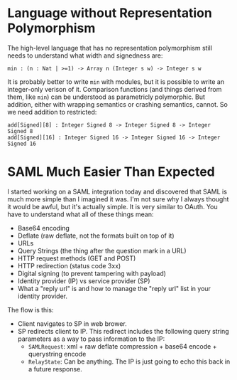 # Language without Representation Polymorphism

The high-level language that has no representation polymorphism still needs
to understand what width and signedness are:

    min : (n : Nat | >=1) -> Array n (Integer s w) -> Integer s w

It is probably better to write `min` with modules, but it is possible to write
an integer-only verison of it. Comparison functions (and things derived from
them, like `min`) can be understood as parametricly polymorphic. But addition,
either with wrapping semantics or crashing semantics, cannot. So we need addition
to restricted:

    add[Signed][8] : Integer Signed 8 -> Integer Signed 8 -> Integer Signed 8
    add[Signed][16] : Integer Signed 16 -> Integer Signed 16 -> Integer Signed 16

# SAML Much Easier Than Expected

I started working on a SAML integration today and discovered that SAML is
much more simple than I imagined it was. I'm not sure why I always thought
it would be awful, but it's actually simple. It is very similar to OAuth.
You have to understand what all of these things mean:

* Base64 encoding
* Deflate (raw deflate, not the formats built on top of it)
* URLs
* Query Strings (the thing after the question mark in a URL)
* HTTP request methods (GET and POST)
* HTTP redirection (status code 3xx)
* Digital signing (to prevent tampering with payload)
* Identity provider (IP) vs service provider (SP)
* What a "reply url" is and how to manage the "reply url" list in
  your identity provider.

The flow is this:

* Client navigates to SP in web brower.
* SP redirects client to IP. This redirect includes the following query
  string parameters as a way to pass information to the IP:
    * `SAMLRequest`: xml + raw deflate compression + base64 encode + querystring encode
    * `RelayState`: Can be anything. The IP is just going to echo this
      back in a future response.

